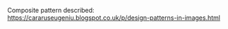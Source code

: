 Composite pattern described: https://cararuseugeniu.blogspot.co.uk/p/design-patterns-in-images.html
